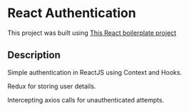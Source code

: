 # React Authentication

This project was built using [This React boilerplate project](https://github.com/theomoura/react-starter-kit)

## Description

Simple authentication in ReactJS using Context and Hooks.

Redux for storing user details.

Intercepting axios calls for unauthenticated attempts.
